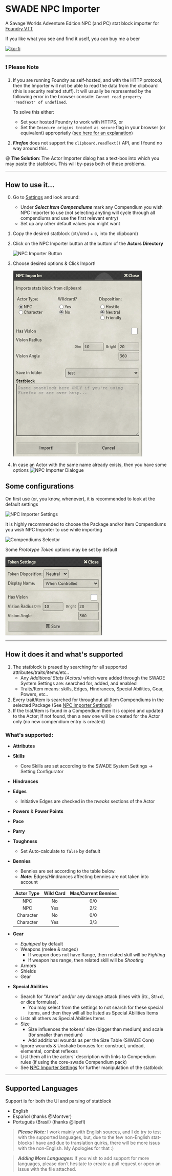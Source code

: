 # SWADE NPC Importer

A Savage Worlds Adventure Edition NPC (and PC) stat block importer for [Foundry VTT](https://foundryvtt.com)

If you like what you see and find it uself, you can buy me a beer

[![ko-fi](https://ko-fi.com/img/githubbutton_sm.svg)](https://ko-fi.com/R5R2AMWC5)

---

### :exclamation: **Please Note**

1. If you are running Foundry as self-hosted, and with the HTTP protocol, then the Importer will not be able to read the data from the clipboard (this is security realted stuff). It will usually be represented by the following error in the browser console: `Cannot read property 'readText' of undefined`.

   To solve this either:

   - Set your hosted Foundry to work with HTTPS, or
   - Set the `Insecure origins treated as secure` flag in your browser (or equivalent) appropriatly ([see here for an explanation](https://github.com/arnonram/swade-npc-importer/issues/42#issuecomment-773385058))

2. **_Firefox_** does not support the `clipboard.readText()` API, and I found no way around this.

:smiley: **The Solution**: The Actor Importer dialog has a text-box into which you may paste the statblock. This will by-pass both of these problems.

---

## How to use it...

0. Go to [Settings](#some-configurations) and look around:

   - Under **_Select Item Compendiums_** mark any Compendium you wish NPC Importer to use (not selecting anyting will cycle through all compendiums and use the first relevant entry)
   - Set up any other default values you might want

1. Copy the desired statblock (ctr/cmd + c, into the clipboard)
2. Click on the NPC Importer button at the buttom of the **Actors Directory**

   ![NPC Importer Button](./readme_images/ActorImporterButton.png)

3. Choose desired options & Click Import!

   ![NPC Importer Dialogue](./readme_images/ActorImportDialogue.png)

4. In case an Actor with the same name already exists, then you have some options
   ![NPC Importer Dialogue](./readme_images/WhatToDoDialogue.png)

## Some configurations

On first use (or, you know, whenever), it is recommended to look at the default settings

![NPC Importer Settings](./readme_images/NpcImporterSettings.png)

It is highly recommended to choose the Package and/or Item Compendiums you wish NPC Importer to use while importing

![Compendiums Selector](./readme_images/NpcImporterSettingsCompendiumSelector.png)

Some _Prototype Token_ options may be set by default

![Compendiums Selector](./readme_images/NpcImporterSettingsTokenSettings.png)

---

## How it does it and what's supported

1. The statblock is prased by searching for all supported attributes/traits/items/etc..
   - Any _Additional Stats (Actors)_ which were added through the SWADE System Settings are: searched for, added, and enabled
   - Traits/Item means: skills, Edges, Hindrances, Special Abilities, Gear, Powers, etc..
2. Every trait/item is searched for throughout all Item Compendiums in the selected Package (See [NPC Importer Settings](#some-configurations))
3. If the triat/item is found in a Compendium then it is copied and updated to the Actor; If not found, then a new one will be created for the Actor only (no new compendium entry is created)

### What's supported:

- **Attributes**
- **Skills**
  - Core Skills are set according to the SWADE System Settings -> Setting Configurator
- **Hindrances**
- **Edges**
  - Initiative Edges are checked in the _tweaks_ sections of the Actor
- **Powers** & **Power Points**
- **Pace**
- **Parry**
- **Toughness**
  - Set Auto-calculate to `false` by default
- **Bennies**

  - Bennies are set according to the table below.
  - **_Note:_** Edges/Hindrances affecting bennies are not taken into account

  | Actor Type | Wild Card | Max/Current Bennies |
  | :--------: | :-------: | :-----------------: |
  |    NPC     |    No     |         0/0         |
  |    NPC     |    Yes    |         2/2         |
  | Character  |    No     |         0/0         |
  | Character  |    Yes    |         3/3         |

- **Gear**
  - _Equipped_ by default
  - Weapons (melee & ranged)
    - If weapon does not have Range, then related skill will be _Fighting_
    - If weapon has range, then related skill will be _Shooting_
  - Armors
  - Shields
  - Gear
- **Special Abilities**
  - Search for "Armor" and/or any damage attack (lines with Str., Str+d, or dice formulas).
    - You may select from the settings to not search for these special items, and then they will all be listed as Special Abilities Items
  - Lists all others as Special Abilities Items
  - Size
    - Size influences the tokens' size (bigger than medium) and scale (for smaller than medium)
    - Add additional wounds as per the Size Table (SWADE Core)
  - Ignore wounds & Unshake bonuses for: construct, undead, elemental, combat reflexes
  - List them all in the actors' description with links to Compendium rules (if using the core-swade Compendium pack)
  - See [NPC Importer Settings](#some-configurations) for further manipulation of the statblock

---

## Supported Languages

Support is for both the UI and parsing of statblock

- English
- Español (thanks @Montver)
- Português (Brasil) (thanks @lipefl)

> **_Please Note:_** I work mainly with English sources, and I do try to test with the supported languages, but, due to the few non-English stat-blocks I have and due to translation quirks, there will be more issus with the non-English.
> My Apologies for that :)

> **_Adding More Languages:_** If you wish to add support for more languages, please don't hesitate to create a pull request or open an issue with the file attached.
